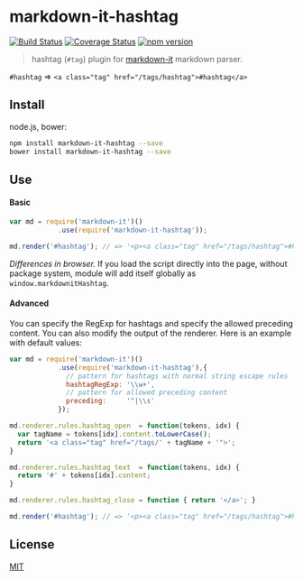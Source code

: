 # markdown-it-hashtag

[![Build Status](https://img.shields.io/travis/svbergerem/markdown-it-hashtag/master.svg?style=flat)](https://travis-ci.org/svbergerem/markdown-it-hashtag)
[![Coverage Status](https://img.shields.io/coveralls/svbergerem/markdown-it-hashtag/master.svg?style=flat)](https://coveralls.io/r/svbergerem/markdown-it-hashtag?branch=master)
[![npm version](https://img.shields.io/npm/v/markdown-it-hashtag.svg?style=flat)](https://npmjs.com/package/markdown-it-hashtag)

> hashtag (`#tag`) plugin for [markdown-it](https://github.com/markdown-it/markdown-it) markdown parser.

`#hashtag` => `<a class="tag" href="/tags/hashtag">#hashtag</a>`

## Install

node.js, bower:

```bash
npm install markdown-it-hashtag --save
bower install markdown-it-hashtag --save
```

## Use

#### Basic

```js
var md = require('markdown-it')()
            .use(require('markdown-it-hashtag'));

md.render('#hashtag'); // => '<p><a class="tag" href="/tags/hashtag">#hashtag</a></p>'
```

_Differences in browser._ If you load the script directly into the page, without
package system, module will add itself globally as `window.markdownitHashtag`.

#### Advanced

You can specify the RegExp for hashtags and specify the allowed preceding content. You can also
modify the output of the renderer. Here is an example with default values:

```js
var md = require('markdown-it')()
            .use(require('markdown-it-hashtag'),{
              // pattern for hashtags with normal string escape rules
              hashtagRegExp: '\\w+',
              // pattern for allowed preceding content
              preceding:     '^|\\s'
            });

md.renderer.rules.hashtag_open  = function(tokens, idx) {
  var tagName = tokens[idx].content.toLowerCase(); 
  return '<a class="tag" href="/tags/' + tagName + '">';
}

md.renderer.rules.hashtag_text  = function(tokens, idx) {
  return '#' + tokens[idx].content;
}

md.renderer.rules.hashtag_close = function { return '</a>'; }

md.render('#hashtag'); // => '<p><a class="tag" href="/tags/hashtag">#hashtag</a></p>'
```

## License

[MIT](https://github.com/svbergerem/markdown-it-hashtag/blob/master/LICENSE)
